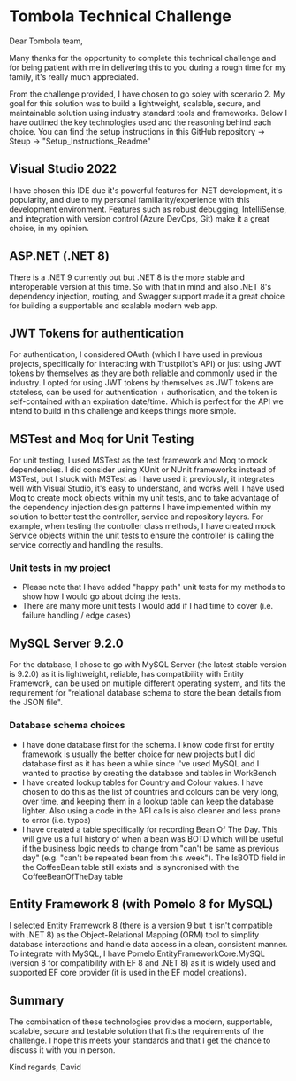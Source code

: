 # Tombola Technical Challenge

Dear Tombola team,

Many thanks for the opportunity to complete this technical challenge and for being patient with me in delivering this to you during a rough time for my family, it's really much appreciated.

From the challenge provided, I have chosen to go soley with scenario 2. My goal for this solution was to build a lightweight, scalable, secure, and maintainable solution using industry standard tools and frameworks. Below I have outlined the key technologies used and the reasoning behind each choice. You can find the setup instructions in this GitHub repository -> Steup -> "Setup_Instructions_Readme"

## Visual Studio 2022
I have chosen this IDE due it's powerful features for .NET development, it's popularity, and due to my personal familiarity/experience with this development environment. Features such as robust debugging, IntelliSense, and integration with version control (Azure DevOps, Git) make it a great choice, in my opinion.

## ASP.NET (.NET 8)
There is a .NET 9 currently out but .NET 8 is the more stable and interoperable version at this time. So with that in mind and also .NET 8's dependency injection, routing, and Swagger support made it a great choice for building a supportable and scalable modern web app.

## JWT Tokens for authentication
For authentication, I considered OAuth (which I have used in previous projects, specifically for interacting with Trustpilot's API) or just using JWT tokens by themselves as they are both reliable and commonly used in the industry. I opted for using JWT tokens by themselves as JWT tokens are stateless, can be used for authentication + authorisation, and the token is self-contained with an expiration date/time. Which is perfect for the API we intend to build in this challenge and keeps things more simple.

## MSTest and Moq for Unit Testing
For unit testing, I used MSTest as the test framework and Moq to mock dependencies. I did consider using XUnit or NUnit frameworks instead of MSTest, but I stuck with MSTest as I have used it previously, it integrates well with Visual Studio, it's easy to understand, and works well. I have used Moq to create mock objects within my unit tests, and to take advantage of the dependency injection design patterns I have implemented within my solution to better test the controller, service and repository layers. For example, when testing the controller class methods, I have created mock Service objects within the unit tests to ensure the controller is calling the service correctly and handling the results.

### Unit tests in my project
- Please note that I have added "happy path" unit tests for my methods to show how I would go about doing the tests.
- There are many more unit tests I would add if I had time to cover (i.e. failure handling / edge cases)

## MySQL Server 9.2.0
For the database, I chose to go with MySQL Server (the latest stable version is 9.2.0) as it is lightweight, reliable, has compatibility with Entity Framework, can be used on multiple different operating system, and fits the requirement for "relational database schema to store the bean details from the JSON file". 

### Database schema choices
- I have done database first for the schema. I know code first for entity framework is usually the better choice for new projects but I did database first as it has been a while since I've used MySQL and I wanted to practise by creating the database and tables in WorkBench 
- I have created lookup tables for Country and Colour values. I have chosen to do this as the list of countries and colours can be very long, over time, and keeping them in a lookup table can keep the database lighter. Also using a code in the API calls is also cleaner and less prone to error (i.e. typos)
- I have created a table specifically for recording Bean Of The Day. This will give us a full history of when a bean was BOTD which will be useful if the business logic needs to change from "can't be same as previous day" (e.g. "can't be repeated bean from this week"). The IsBOTD field in the CoffeeBean table still exists and is syncronised with the CoffeeBeanOfTheDay table

## Entity Framework 8 (with Pomelo 8 for MySQL)
I selected Entity Framework 8 (there is a version 9 but it isn't compatible with .NET 8) as the Object-Relational Mapping (ORM) tool to simplify database interactions and handle data access in a clean, consistent manner. To integrate with MySQL, I have Pomelo.EntityFrameworkCore.MySQL (version 8 for compatibility with EF 8 and .NET 8) as it is widely used and supported EF core provider (it is used in the EF model creations).

## Summary
The combination of these technologies provides a modern, supportable, scalable, secure and testable solution that fits the requirements of the challenge. I hope this meets your standards and that I get the chance to discuss it with you in person.

Kind regards,
David
